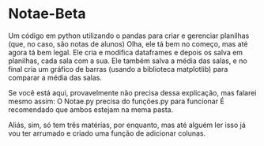 # Notae-Beta
Um código em python utilizando o pandas para criar e gerenciar planilhas (que, no caso, são notas de alunos)
Olha, ele tá bem no começo, mas até agora tá bem legal. Ele cria e modifica dataframes e depois os salva em planilhas, cada sala com a sua. Ele também salva a média das salas, e no final cria um gráfico de barras (usando a biblioteca matplotlib) para comparar a média das salas.

Se você está aqui, provavelmente não precisa dessa explicação, mas falarei mesmo assim: O Notae.py precisa do funções.py para funcionar É recomendado que ambos estejam na mema pasta.

Aliás, sim, só tem três matérias, por enquanto, mas até alguém ler isso já vou ter arrumado e criado uma função de adicionar colunas.
